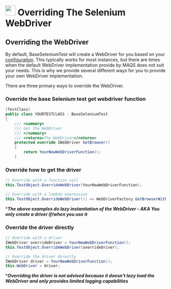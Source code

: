 # <img src="resources/maqslogo.ico" height="32" width="32"> Overriding The Selenium WebDriver

## Overriding the WebDriver 
By default, BaseSeleniumTest will create a WebDriver for you based on your [configuration](MAQS_5/SeleniumConfig.md). This typically works for most instances, but there are times when the default WebDriver implementation provide by MAQS does not suit your needs. This is why we provide several different ways for you to provide your own WebDriver implementation.

There are three primary ways to override the WebDriver.

### Override the base Selenium test get webdriver function
```csharp
[TestClass]
public class YOURTESTCLASS : BaseSeleniumTest
{
    /// <summary>
    /// Get the WebDriver
    /// </summary>
    /// <returns>The WebDriver</returns>
    protected override IWebDriver GetBrowser()
    {
        return YourNewWebDriverFunction();
    }
```
### Override how to get the driver
```csharp
// Override with a function call
this.TestObject.OverrideWebDriver(YourNewWebDriverFunction);

// Override with a lambda expression
this.TestObject.OverrideWebDriver(() => WebDriverFactory.GetBrowserWithDefaultConfiguration(BrowserType.HeadlessChrome));
```
*_**The above examples do lazy instantiation of the WebDriver - AKA You only create a driver if/when you use it**_  

### Override the driver directly
```csharp
// Override with a driver
IWebDriver overrideDriver = YourNewWebDriverFunction();
this.TestObject.OverrideWebDriver(overrideDriver);

// Override the driver directly 
IWebDriver driver = YourNewWebDriverFunction();
this.WebDriver = driver;
```
*_**Overriding the driver is not advised because it doesn't lazy load the WebDriver and only provides limited logging capabilities**_  
